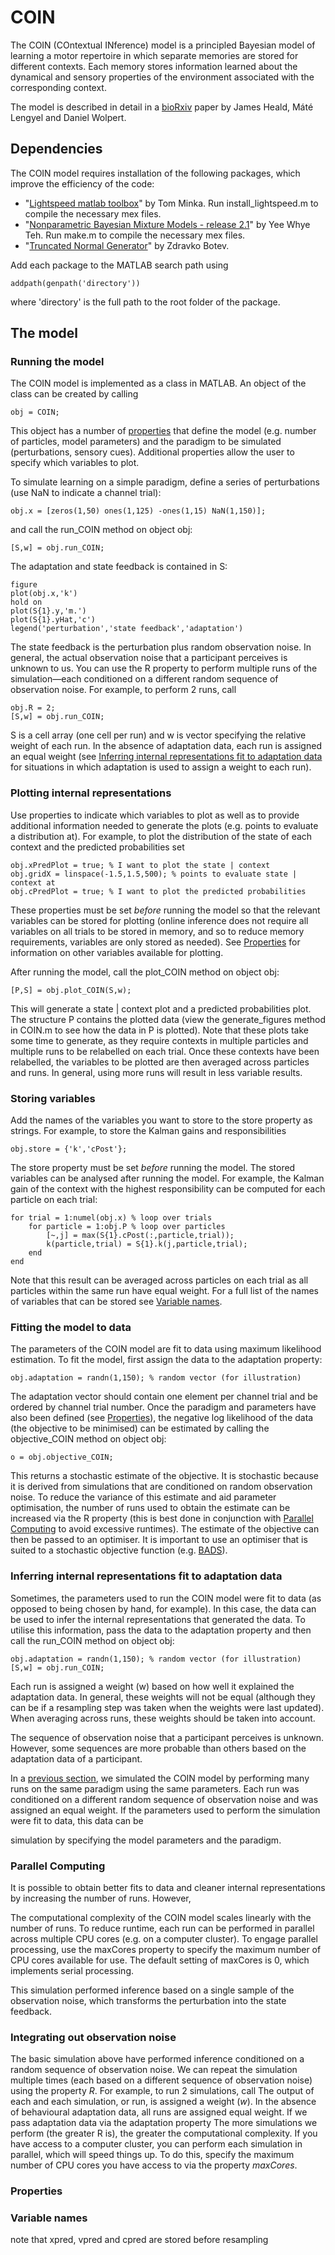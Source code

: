 # COIN

The COIN (COntextual INference) model is a principled Bayesian model of learning a motor repertoire in which separate memories are stored for different contexts. Each memory stores information learned about the dynamical and sensory properties of the environment associated with the corresponding context.

The model is described in detail in a [bioRxiv](https://www.biorxiv.org/content/10.1101/2020.11.23.394320v1) paper by James Heald, Máté Lengyel and Daniel Wolpert.

## Dependencies

The COIN model requires installation of the following packages, which improve the efficiency of the code:

- "[Lightspeed matlab toolbox](https://github.com/tminka/lightspeed)" by Tom Minka. Run install_lightspeed.m to compile the necessary mex files.
- "[Nonparametric Bayesian Mixture Models - release 2.1](http://www.stats.ox.ac.uk/~teh/software.html)" by Yee Whye Teh. Run make.m to compile the necessary mex files.
- "[Truncated Normal Generator](https://web.maths.unsw.edu.au/~zdravkobotev/)" by Zdravko Botev.

Add each package to the MATLAB search path using 
```
addpath(genpath('directory'))
```
where 'directory' is the full path to the root folder of the package.

## The model

### Running the model

The COIN model is implemented as a class in MATLAB. An object of the class can be created by calling
```
obj = COIN;
```
This object has a number of [properties](#properties) that define the model (e.g. number of particles, model parameters) and the paradigm to be simulated (perturbations, sensory cues). Additional properties allow the user to specify which variables to plot.

To simulate learning on a simple paradigm, define a series of perturbations (use NaN to indicate a channel trial):
```
obj.x = [zeros(1,50) ones(1,125) -ones(1,15) NaN(1,150)];
```
and call the run_COIN method on object obj:
```
[S,w] = obj.run_COIN;
```
The adaptation and state feedback is contained in S:
```
figure
plot(obj.x,'k')
hold on
plot(S{1}.y,'m.')
plot(S{1}.yHat,'c')
legend('perturbation','state feedback','adaptation')
```
The state feedback is the perturbation plus random observation noise. In general, the actual observation noise that a participant perceives is unknown to us. You can use the R property to perform multiple runs of the simulation&mdash;each conditioned on a different random sequence of observation noise. For example, to perform 2 runs, call
```
obj.R = 2;
[S,w] = obj.run_COIN;
```
S is a cell array (one cell per run) and w is vector specifying the relative weight of each run. In the absence of adaptation data, each run is assigned an equal weight (see [Inferring internal representations fit to adaptation data](#inferring-internal-representations-fit-to-adaptation-data) for situations in which adaptation is used to assign a weight to each run).

### Plotting internal representations

Use properties to indicate which variables to plot as well as to provide additional information needed to generate the plots (e.g. points to evaluate a distribution at). For example, to plot the distribution of the state of each context and the predicted probabilities set
```
obj.xPredPlot = true; % I want to plot the state | context
obj.gridX = linspace(-1.5,1.5,500); % points to evaluate state | context at
obj.cPredPlot = true; % I want to plot the predicted probabilities
```
These properties must be set *before* running the model so that the relevant variables can be stored for plotting (online inference does not require all variables on all trials to be stored in memory, and so to reduce memory requirements, variables are only stored as needed). See [Properties](#properties) for information on other variables available for plotting.

After running the model, call the plot_COIN method on object obj:
```
[P,S] = obj.plot_COIN(S,w);
```
This will generate a state | context plot and a predicted probabilities plot. The structure P contains the plotted data (view the generate_figures method in COIN.m to see how the data in P is plotted). Note that these plots take some time to generate, as they require contexts in multiple particles and multiple runs to be relabelled on each trial. Once these contexts have been relabelled, the variables to be plotted are then averaged across particles and runs. In general, using more runs will result in less variable results.

### Storing variables

Add the names of the variables you want to store to the store property as strings. For example, to store the Kalman gains and responsibilities
```
obj.store = {'k','cPost'};
```
The store property must be set *before* running the model. The stored variables can be analysed after running the model. For example, the Kalman gain of the context with the highest responsibility can be computed for each particle on each trial:
```
for trial = 1:numel(obj.x) % loop over trials
    for particle = 1:obj.P % loop over particles
        [~,j] = max(S{1}.cPost(:,particle,trial));
        k(particle,trial) = S{1}.k(j,particle,trial);
    end
end
```
Note that this result can be averaged across particles on each trial as all particles within the same run have equal weight. For a full list of the names of variables that can be stored see [Variable names](#variable-names).

### Fitting the model to data

The parameters of the COIN model are fit to data using maximum likelihood estimation. To fit the model, first assign the data to the adaptation property:
```
obj.adaptation = randn(1,150); % random vector (for illustration)
```
The adaptation vector should contain one element per channel trial and be ordered by channel trial number. Once the paradigm and parameters have also been defined (see [Properties](#properties)), the negative log likelihood of the data (the objective to be minimised) can be estimated by calling the objective_COIN method on object obj:
```
o = obj.objective_COIN;
```
This returns a stochastic estimate of the objective. It is stochastic because it is derived from simulations that are conditioned on random observation noise. To reduce the variance of this estimate and aid parameter optimisation, the number of runs used to obtain the estimate can be increased via the R property (this is best done in conjunction with [Parallel Computing](#parallel-computing) to avoid excessive runtimes). The estimate of the objective can then be passed to an optimiser. It is important to use an optimiser that is suited to a stochastic objective function (e.g. [BADS](https://github.com/lacerbi/bads)).

### Inferring internal representations fit to adaptation data

Sometimes, the parameters used to run the COIN model were fit to data (as opposed to being chosen by hand, for example). In this case, the data can be used to infer the internal representations that generated the data. To utilise this information, pass the data to the adaptation property and then call the run_COIN method on object obj:
```
obj.adaptation = randn(1,150); % random vector (for illustration)
[S,w] = obj.run_COIN;
```
Each run is assigned a weight (w) based on how well it explained the adaptation data. In general, these weights will not be equal (although they can be if a resampling step was taken when the weights were last updated). When averaging across runs, these weights should be taken into account.


The sequence of observation noise that a participant perceives is unknown. However, some sequences are more probable than others based on the adaptation data of a participant.

In a [previous section](#running-the-model), we simulated the COIN model by performing many runs on the same paradigm using the same parameters. Each run was conditioned on a different random sequence of observation noise and was assigned an equal weight. If the parameters used to perform the simulation were fit to data, this data can be

simulation by specifying the model parameters and the paradigm. 

### Parallel Computing

It is possible to obtain better fits to data and cleaner internal representations by increasing the number of runs. However, 

The computational complexity of the COIN model scales linearly with the number of runs. To reduce runtime, each run can be performed in parallel across multiple CPU cores (e.g. on a computer cluster). To engage parallel processing, use the maxCores property to specify the maximum number of CPU cores available for use. The default setting of maxCores is 0, which implements serial processing.

This simulation performed inference based on a single sample of the observation noise, which transforms the perturbation into the state feedback. 

### Integrating out observation noise
The basic simulation above have performed inference conditioned on a random sequence of observation noise.
We can repeat the simulation multiple times (each based on a different sequence of observation noise) using the property *R*. For example, to run 2 simulations, call
The output of each and each simulation, or run, is assigned a weight (*w*). In the absence of behavioural adaptation data, all runs are assigned equal weight. If we pass adaptation data via the adaptation property
The more simulations we perform (the greater R is), the greater the computational complexity. If you have access to a computer cluster, you can perform each simulation in parallel, which will speed things up. To do this, specify the maximum number of CPU cores you have access to via the property *maxCores*.

### Properties

### Variable names

note that xpred, vpred and cpred are stored before resampling

